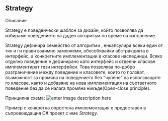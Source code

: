 
## Strategy

Описание 

 Strategy е поведенчески шаблон за дизайн, който позволява да избираме поведението на даден алгоритъм по време на изпълнение.
 
 Strategy дефинира семейство от алгоритми , енкапсулира всеки един от тях и ги прави взаимно заменяеми, обособявайки абстракцията в интерфейс, а конкретните имплементации в класове наследници.
Всяко отделно поведение е дефинирано като интерфейс и отделни класове имплементират тези интерфейси. Това позволява по-добро разграничение между поведение и класовете, които го ползват, възможност за промяна на поведението без "чупене" на използващите го класове, както и добавяне на нова имплементация на съответното поведение без да се налага промяна никъде(Open-close principle).
 
Принципна схема:
![enter image description here](https://sourcemaking.com/files/v2/content/patterns/Strategy_-2x.png)

Пример с конкретна опростена имплементация е предоставен в съпровождащия C# проект с име *Strategy*.


